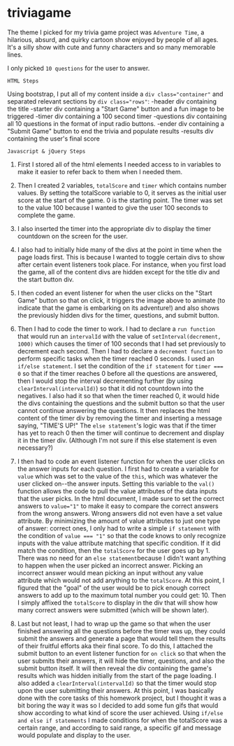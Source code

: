 # triviagame

The theme I picked for my trivia game project was `Adventure Time`, a hilarious, absurd, and quirky cartoon show enjoyed by people of all ages. It's a silly show with cute and funny characters and so many memorable lines.

I only picked `10 questions` for the user to answer.

`HTML Steps`

Using bootstrap, I put all of my content inside a `div class="container"` and separated relevant sections by `div class="rows"`:
    -header div containing the title
    -starter div containing a "Start Game" button and a fun image to be triggered
    -timer div containing a 100 second timer
    -questions div containing all 10 questions in the format of input radio buttons.
    -ender div containing a "Submit Game" button to end the trivia and populate results
    -results div containing the user's final score

`Javascript & jQuery Steps`
1. First I stored all of the html elements I needed access to in variables to make it easier to refer back to them when I needed them.

2. Then I created 2 variables, `totalScore` and `timer` which contains number values. By setting the totalScore variable to 0, it serves as the initial user score at the start of the game. 0 is the starting point. The timer was set to the value 100 because I wanted to give the user 100 seconds to complete the game.

3. I also inserted the timer into the appropriate div to display the timer countdown on the screen for the user.

4. I also had to initially hide many of the divs at the point in time when the page loads first. This is because I wanted to toggle certain divs to show after certain event listeners took place. For instance, when you first load the game, all of the content divs are hidden except for the title div and the start button div.

5. I then coded an event listener for when the user clicks on the "Start Game" button so that on click, it triggers the image above to animate (to indicate that the game is embarking on its adventure!) and also shows the previously hidden divs for the timer, questions, and submit button.

6. Then I had to code the timer to work. I had to declare a `run function` that would run an `intervalId` with the value of `setInterval(decrement, 1000)` which causes the timer of 100 seconds that I had set previously to decrement each second. Then I had to declare a `decrement function` to perform specific tasks when the timer reached 0 seconds. I used an `if/else statement`. I set the condition of the `if statement` for `timer === 0` so that if the timer reaches 0 before all the questions are answered, then I would stop the interval decrementing further (by using `clearInterval(intervalId)`) so that it did not countdown into the negatives. I also had it so that when the timer reached 0, it would hide the divs containing the questions and the submit button so that the user cannot continue answering the questions. It then replaces the html content of the timer div by removing the timer and inserting a message saying, "TIME'S UP!" The `else statement`'s logic was that if the timer has yet to reach 0 then the timer will continue to decrement and display it in the timer div. (Although I'm not sure if this else statement is even necessary?)

7. I then had to code an event listener function for when the user clicks on the answer inputs for each question. I first had to create a variable for `value` which was set to the value of the `this`, which was whatever the user clicked on--the answer inputs. Setting this variable to the `val()` function allows the code to pull the value attributes of the data inputs that the user picks. In the html document, I made sure to set the correct answers to `value="1"` to make it easy to compare the correct answers from the wrong answers. Wrong answers did not even have a set value attribute. By minimizing the amount of value attributes to just one type of answer: correct ones, I only had to write a simple `if statement` with the condition of `value === "1"` so that the code knows to only recognize inputs with the value attribute matching that specific condition. If it did match the condition, then the `totalScore` for the user goes up by 1. There was no need for an `else statement`because I didn't want anything to happen when the user picked an incorrect answer. Picking an incorrect answer would mean picking an input without any value attribute which would not add anything to the `totalScore`. At this point, I figured that the "goal" of the user would be to pick enough correct answers to add up to the maximum total number you could get: 10. Then I simply affixed the `totalScore` to display in the div that will show how many correct answers were submitted (which will be shown later).

8. Last but not least, I had to wrap up the game so that when the user finished answering all the questions before the timer was up, they could submit the answers and generate a page that would tell them the results of their fruitful efforts aka their final score. To do this, I attached the submit button to an event listener function for `on click` so that when the user submits their answers, it will hide the timer, questions, and also the submit button itself. It will then reveal the div containing the game's results which was hidden initially from the start of the page loading. I also added a `clearInterval(intervalId)` so that the timer would stop upon the user submitting their answers. At this point, I was basically done with the core tasks of this homework project, but I thought it was a bit boring the way it was so I decided to add some fun gifs that would show according to what kind of score the user achieved. Using `if/else and else if statements` I made conditions for when the totalScore was a certain range, and according to said range, a specific gif and message would populate and display to the user.